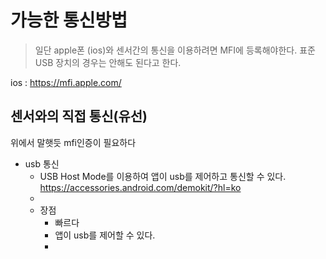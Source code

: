 
# 가능한 통신방법



> 일단 apple폰 (ios)와 센서간의 통신을 이용하려면 MFI에 등록해야한다.
> 표준 USB 장치의 경우는 안해도 된다고 한다.

ios : https://mfi.apple.com/

## 센서와의 직접 통신(유선)
위에서 말햇듯 mfi인증이 필요하다
- usb 통신
	- USB Host Mode를 이용하여 앱이 usb를 제어하고 통신할 수 있다.
	  https://accessories.android.com/demokit/?hl=ko	
	- 
	- 장점
		- 빠르다
		- 앱이 usb를 제어할 수 있다.
		- 
